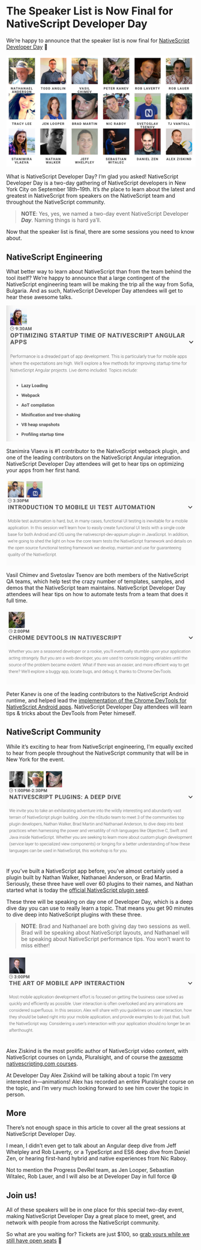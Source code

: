 # The Speaker List is Now Final for NativeScript Developer Day

We’re happy to announce that the speaker list is now final for [NativeScript Developer Day](http://developerday.nativescript.org/) 🎉

![](speakers.png)

What is NativeScript Developer Day? I’m glad you asked! NativeScript Developer Day is a two-day gathering of NativeScript developers in New York City on September 18th–19th. It’s _the_ place to learn about the latest and greatest in NativeScript from speakers on the NativeScript team and throughout the NativeScript community.

> **NOTE**: Yes, yes, we named a two-day event NativeScript Developer _**Day**_. Naming things is hard ya’ll.

Now that the speaker list is final, there are some sessions you need to know about.

## NativeScript Engineering

What better way to learn about NativeScript than from the team behind the tool itself? We’re happy to announce that a large contingent of the NativeScript engineering team will be making the trip all the way from Sofia, Bulgaria. And as such, NativeScript Developer Day attendees will get to hear these awesome talks.

![](stanimira.png)

Stanimira Vlaeva is #1 contributor to the NativeScript webpack plugin, and one of the leading contributors on the NativeScript Angular integration. NativeScript Developer Day attendees will get to hear tips on optimizing your apps from her first hand.

![](testing.png)

Vasil Chimev and Svetoslav Tsenov are both members of the NativeScript QA teams, which help test the crazy number of templates, samples, and demos that the NativeScript team maintains. NativeScript Developer Day attendees will hear tips on how to automate tests from a team that does it full time.

![](peter.png)

Peter Kanev is one of the leading contributors to the NativeScript Android runtime, and helped lead the [implementation of the Chrome DevTools for NativeScript Android apps](https://www.nativescript.org/blog/chrome-devtools-integration). NativeScript Developer Day attendees will learn tips & tricks about the DevTools from Peter himeself.

## NativeScript Community

While it’s exciting to hear from NativeScript engineering, I’m equally excited to hear from people throughout the NativeScript community that will be in New York for the event.

![](plugins.png)

If you’ve built a NativeScript app before, you’ve almost certainly used a plugin built by Nathan Walker, Nathanael Anderson, or Brad Martin. Seriously, these three have well over 60 plugins to their names, and Nathan started what is today the [official NativeScript plugin seed](https://docs.nativescript.org/plugins/building-plugins).

These three will be speaking on day one of Developer Day, which is a deep dive day you can use to really learn a topic. That means you get 90 minutes to dive deep into NativeScript plugins with these three.

> **NOTE**: Brad and Nathanael are both giving day two sessions as well. Brad will be speaking about NativeScript layouts, and Nathanael will be speaking about NativeScript performance tips. You won’t want to miss either!

![](ziskind.png)

Alex Ziskind is the most prolific author of NativeScript video content, with NativeScript courses on Lynda, Pluralsight, and of course the [awesome nativescripting.com courses](https://nativescripting.com/).

At Developer Day Alex Ziskind will be talking about a topic I’m very interested in—animations! Alex has recorded an entire Pluralsight course on the topic, and I’m very much looking forward to see him cover the topic in person.

## More

There’s not enough space in this article to cover all the great sessions at NativeScript Developer Day.

I mean, I didn’t even get to talk about an Angular deep dive from Jeff Whelpley and Rob Laverty, or a TypeScript and ES6 deep dive from Daniel Zen, or hearing first-hand hybrid and native experiences from Nic Raboy.

Not to mention the Progress DevRel team, as Jen Looper, Sebastian Witalec, Rob Lauer, and I will also be at Developer Day in full force 😄

## Join us!

All of these speakers will be in one place for this special two-day event, making NativeScript Developer Day a great place to meet, greet, and network with people from across the NativeScript community.

So what are you waiting for? Tickets are just $100, so [grab yours while we still have open seats](http://developerday.nativescript.org/) 🎉